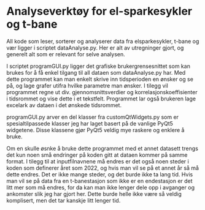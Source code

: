 # Analyseverktøy for el-sparkesykler og t-bane

All kode som leser, sorterer og analyserer data fra elsparkesykler, t-bane og vær ligger 
i scriptet dataAnalyse.py. Her er alt av utregninger gjort, og generelt alt som er
relevant for selve analysen.

I scriptet programGUI.py ligger det grafiske brukergrensesnittet som kan brukes
for å få enkel tilgang til all dataen som dataAnalyse.py har.
Med dette programmet kan man enkelt skrive inn tidsperioden en ønsker og se på, og lage 
grafer utifra hvilke parametre man ønsker. I tilegg vil programmet regne ut div. gjennomsnittsverdier
og korrelasjonskoeffisienter i tidsrommet og vise dette i et tekstfelt. Programmet lar også
brukeren lage excelark av dataen i det ønskede tidsrommet.

programGUI.py arver en del klasser fra customQtWidgets.py som er 
spesialtilpassede klasser jeg har laget basert på de vanlige PyQt5 widgetene. Disse klassene gjør PyQt5
veldig mye raskere og enklere å bruke.

Om en skulle øsnke å bruke dette programmet med et annet datasett trengs det kun noen små endringer på koden
gitt at dataen kommer på samme format. I tilegg til at inputfilnavnene må endres er det også noen
steder i koden som definerer året som 2022, og hvis man vil se på et annet år så må dette endres. Det er ikke mange
steder, og det burde ikke ta lang tid. Hvis man vil se på data fra en t-banestasjon som ikke er en endestasjon
er det litt mer som må endres, for da kan man ikke lenger dele opp i avganger og ankomster slik jeg har gjort her.
Dette burde helle ikke være så veldig komplisert, men det tar kanskje litt lenger tid.
